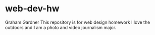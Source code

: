# web-dev-hw
Graham Gardner
This repository is for web design homework 
I love the outdoors and I am a photo and video journalism major.
